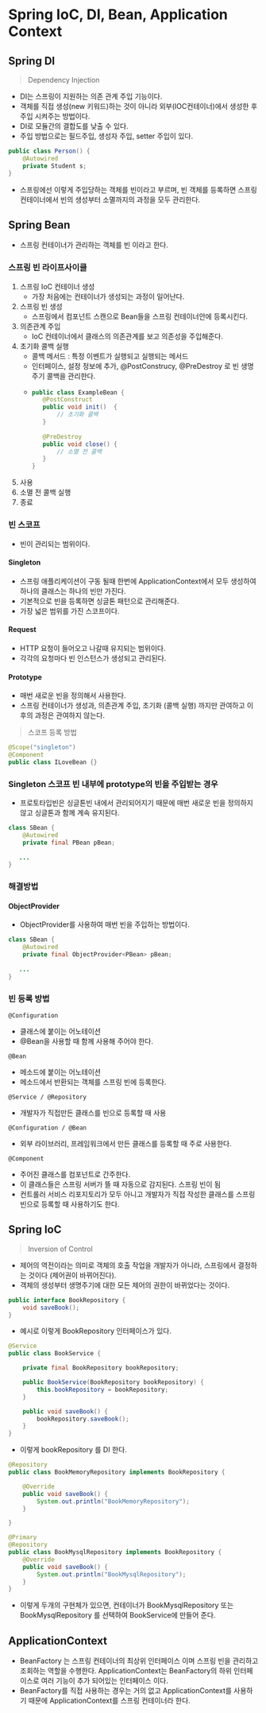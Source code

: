 # Spring IoC, DI, Bean, Application Context	

## Spring DI
> Dependency Injection

- DI는 스프링이 지원하는 의존 관계 주입 기능이다.
- 객체를 직접 생성(new 키워드)하는 것이 아니라 외부(IOC컨테이너)에서 생성한 후 주입 시켜주는 방법이다.
- DI로 모듈간의 결합도를 낮출 수 있다.
- 주입 방법으로는 필드주입, 생성자 주입, setter 주입이 있다.

```java
public class Person() {
    @Autowired
    private Student s;
}
```

- 스프링에선 이렇게 주입당하는 객체를 빈이라고 부르며, 빈 객체를 등록하면 스프링 컨테이너에서 빈의 생성부터 소멸까지의 과정을 모두 관리한다.

## Spring Bean
- 스프링 컨테이너가 관리하는 객체를 빈 이라고 한다.

### 스프링 빈 라이프사이클
1. 스프링 IoC 컨테이너 생성
   - 가장 처음에는 컨테이너가 생성되는 과정이 일어난다.
2. 스프링 빈 생성
   - 스프링에서 컴포넌트 스캔으로 Bean들을 스프링 컨테이너안에 등록시킨다.
3. 의존관계 주입
   - IoC 컨테이너에서 클래스의 의존관계를 보고 의존성을 주입해준다.
4. 초기화 콜백 실행
   - 콜백 메서드 : 특정 이벤트가 실행되고 실행되는 메서드
   - 인터페이스, 설정 정보에 추가, @PostConstrucy, @PreDestroy 로 빈 생명주기 콜백을 관리한다.
   - ```java
     public class ExampleBean {
        @PostConstruct
        public void init()  {
            // 초기화 콜백
        }
    
        @PreDestroy
        public void close() {
            // 소멸 전 콜백
        }
     }
     ```
5. 사용
6. 소멸 전 콜백 실행
7. 종료

### 빈 스코프
- 빈이 관리되는 범위이다.

#### Singleton
- 스프링 애플리케이션이 구동 될때 한번에 ApplicationContext에서 모두 생성하여 하나의 클래스는 하나의 빈만 가진다.
- 기본적으로 빈을 등록하면 싱글톤 패턴으로 관리해준다.
- 가장 넓은 범위를 가진 스코프이다.

#### Request
- HTTP 요청이 들어오고 나갈때 유지되는 범위이다.
- 각각의 요청마다 빈 인스턴스가 생성되고 관리된다.


#### Prototype
- 매번 새로운 빈을 정의해서 사용한다.
- 스프링 컨테이너가 생성과, 의존관계 주입, 초기화 (콜백 실행) 까지만 관여하고 이후의 과정은 관여하지 않는다.

> 스코프 등록 방법
```java
@Scope("singleton")
@Component
public class ILoveBean {}
```

### Singleton 스코프 빈 내부에 prototype의 빈을 주입받는 경우
- 프로토타입빈은 싱글톤빈 내에서 관리되어지기 때문에 매번 새로운 빈을 정의하지 않고 싱글톤과 함께 계속 유지된다.
```java
class SBean {
    @Autowired
    private final PBean pBean;
    
   ...
}
```

### 해결방법

#### ObjectProvider
- ObjectProvider를 사용하여 매번 빈을 주입하는 방법이다.
```java
class SBean {
    @Autowired
    private final ObjectProvider<PBean> pBean;
    
   ...
}
```

### 빈 등록 방법

`@Configuration`

- 클래스에 붙이는 어노테이션
- @Bean을 사용할 때 함께 사용해 주어야 한다.

`@Bean`

- 메소드에 붙이는 어노테이션
- 메소드에서 반환되는 객체를 스프링 빈에 등록한다.

`@Service / @Repository`

- 개발자가 직접만든 클래스를 빈으로 등록할 때 사용

`@Configuration / @Bean`

- 외부 라이브러리, 프레임워크에서 만든 클래스를 등록할 때 주로 사용한다.

`@Component`

- 주어진 클래스를 컴포넌트로 간주한다.
- 이 클래스들은 스프링 서버가 뜰 때 자동으로 감지된다. 스프링 빈이 됨
- 컨트롤러 서비스 리포지토리가 모두 아니고 개발자가 직접 작성한 클래스를 스프링 빈으로 등록할 때 사용하기도 한다.

## Spring IoC
> Inversion of Control

- 제어의 역전이라는 의미로 객체의 호출 작업을 개발자가 아니라, 스프링에서 결정하는 것이다 (제어권이 바뀌어진다).
- 객체의 생성부터 생명주기에 대한 모든 제어의 권한이 바뀌었다는 것이다.

```java
public interface BookRepository {
    void saveBook();
}
```
- 예시로 이렇게 BookRepository 인터페이스가 있다.

```java
@Service
public class BookService {

    private final BookRepository bookRepository;

    public BookService(BookRepository bookRepository) {
        this.bookRepository = bookRepository;
    }

    public void saveBook() {
        bookRepository.saveBook();
    }
}
```
- 이렇게 bookRepository 를 DI 한다.

```java
@Repository
public class BookMemoryRepository implements BookRepository {

    @Override
    public void saveBook() {
        System.out.println("BookMemoryRepository");
    }

}
```

```java
@Primary
@Repository
public class BookMysqlRepository implements BookRepository {
    @Override
    public void saveBook() {
        System.out.println("BookMysqlRepository");
    }
}
```

- 이렇게 두개의 구현체가 있으면, 컨테이너가 BookMysqlRepository 또는 BookMysqlRepository 를 선택하여 BookService에 만들어 준다.


## ApplicationContext

- BeanFactory 는 스프링 컨테이너의 최상위 인터페이스 이며 스프링 빈을 관리하고 조회하는 역할을 수행한다. ApplicationContext는 BeanFactory의 하위 인터페이스로 여러 기능이 추가 되어있는 인터페이스 이다.
- BeanFactory를 직접 사용하는 경우는 거의 없고 ApplicationContext를 사용하기 때문에 ApplicationContext를 스프링 컨테이너라 한다.